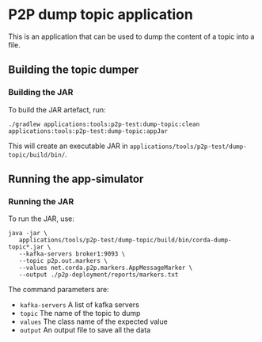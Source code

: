 # P2P dump topic application

This is an application that can be used to dump the content of a topic into a file.

## Building the topic dumper

### Building the JAR

To build the JAR artefact, run:
```
./gradlew applications:tools:p2p-test:dump-topic:clean applications:tools:p2p-test:dump-topic:appJar
```
This will create an executable JAR in `applications/tools/p2p-test/dump-topic/build/bin/`.

## Running the app-simulator

### Running the JAR
To run the JAR, use:
```
java -jar \
   applications/tools/p2p-test/dump-topic/build/bin/corda-dump-topic*.jar \
   --kafka-servers broker1:9093 \
   --topic p2p.out.markers \
   --values net.corda.p2p.markers.AppMessageMarker \
   --output ./p2p-deployment/reports/markers.txt
```

The command parameters are:
* `kafka-servers` A list of kafka servers
* `topic` The name of the topic to dump
* `values` The class name of the expected value
* `output` An output file to save all the data
